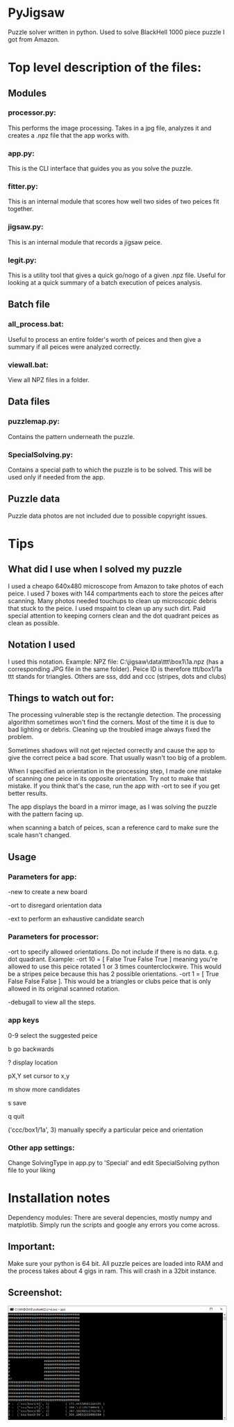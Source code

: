 # PyJigsaw
Puzzle solver written in python. Used to solve BlackHell 1000 piece puzzle I got from Amazon.

# Top level description of the files:
## Modules
### processor.py: 
This performs the image processing. Takes in a jpg file, analyzes it and creates a .npz file that the app works with.
### app.py: 
This is the CLI interface that guides you as you solve the puzzle.
### fitter.py: 
This is an internal module that scores how well two sides of two peices fit together.
### jigsaw.py: 
This is an internal module that records a jigsaw peice.
### legit.py: 
This is a utility tool that gives a quick go/nogo of a given .npz file. Useful for looking at a quick summary of a batch execution of peices analysis.

## Batch file
### all_process.bat: 
Useful to process an entire folder's worth of peices and then give a summary if all peices were analyzed correctly.
### viewall.bat: 
View all NPZ files in a folder.

## Data files
### puzzlemap.py: 
Contains the pattern underneath the puzzle.
### SpecialSolving.py: 
Contains a special path to which the puzzle is to be solved. This will be used only if needed from the app.

## Puzzle data
Puzzle data photos are not included due to possible copyright issues.

# Tips
## What did I use when I solved my puzzle
I used a cheapo 640x480 microscope from Amazon to take photos of each peice. I used 7 boxes with 144 compartments each to store the peices after scanning. Many photos needed touchups to clean up microscopic debris that stuck to the peice. I used mspaint to clean up any such dirt. Paid special attention to keeping corners clean and the dot quadrant peices as clean as possible.

## Notation I used
I used this notation. Example:
NPZ file: C:\jigsaw\data\ttt\box1\1a.npz (has a corresponding JPG file in the same folder). Peice ID is therefore ttt/box1/1a
ttt stands for triangles. Others are sss, ddd and ccc (stripes, dots and clubs)

## Things to watch out for:
The processing vulnerable step is the rectangle detection. The processing algorithm sometimes won't find the corners. Most of the time it is due to bad lighting or debris. Cleaning up the troubled image always fixed the problem. 

Sometimes shadows will not get rejected correctly and cause the app to give the correct peice a bad score. That usually wasn't too big of a problem.

When I specified an orientation in the processing step, I made one mistake of scanning one peice in its opposite orientation. Try not to make that mistake. If you think that's the case, run the app with -ort to see if you get better results.

The app displays the board in a mirror image, as I was solving the puzzle with the pattern facing up.

when scanning a batch of peices, scan a reference card to make sure the scale hasn't changed.

## Usage
### Parameters for app:
-new to create a new board

-ort to disregard orientation data

-ext to perform an exhaustive candidate search

### Parameters for processor:
-ort to specify allowed orientations. Do not include if there is no data. e.g. dot quadrant. Example: -ort 10 = [ False True False True ] meaning you're allowed to use this peice rotated 1 or 3 times counterclockwire. This would be a stripes peice because this has 2 possible orientations. -ort 1 = [ True False False False ]. This would be a triangles or clubs peice that is only allowed in its original scanned rotation.

-debugall to view all the steps.

### app keys
0-9 select the suggested peice

b go backwards

? display location

pX,Y set cursor to x,y

m show more candidates

s save

q quit

('ccc/box1/1a', 3) manually specify a particular peice and orientation

### Other app settings:
Change SolvingType in app.py to 'Special' and edit SpecialSolving python file to your liking

# Installation notes
Dependency modules: There are several depencies, mostly numpy and matplotlib. Simply run the scripts and google any errors you come across.

## Important: 
Make sure your python is 64 bit. All puzzle peices are loaded into RAM and the process takes about 4 gigs in ram. This will crash in a 32bit instance.

## Screenshot:
![image](https://raw.githubusercontent.com/EitanTal/PyJigsaw/master1/App.png)
